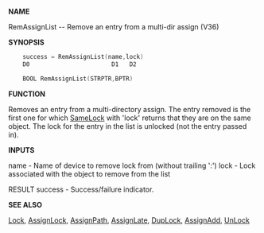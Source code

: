 
**NAME**

RemAssignList -- Remove an entry from a multi-dir assign (V36)

**SYNOPSIS**

```c
    success = RemAssignList(name,lock)
    D0                       D1   D2

    BOOL RemAssignList(STRPTR,BPTR)

```
**FUNCTION**

Removes an entry from a multi-directory assign.  The entry removed is
the first one for which [SameLock](SameLock) with 'lock' returns that they are on
the same object.  The lock for the entry in the list is unlocked (not
the entry passed in).

**INPUTS**

name - Name of device to remove lock from (without trailing ':')
lock - Lock associated with the object to remove from the list

RESULT
success - Success/failure indicator.

**SEE ALSO**

[Lock](Lock), [AssignLock](AssignLock), [AssignPath](AssignPath), [AssignLate](AssignLate), [DupLock](DupLock),
[AssignAdd](AssignAdd), [UnLock](UnLock)
